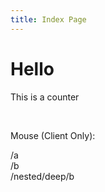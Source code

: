 ```yaml
---
title: Index Page
---
```


# Hello

This is a counter

<counter />

<br>

Mouse (Client Only):

<client-only>
  <mouse-pos />
</client-only>

<router-link to="/a">/a</router-link><br>
<router-link to="/b">/b</router-link><br>
<router-link to="/nested/deep/b">/nested/deep/b</router-link>
